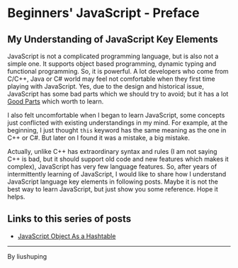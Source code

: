 # Beginners' JavaScript - Preface

## My Understanding of JavaScript Key Elements
JavaScript is not a complicated programming language, but is also not a simple one. It supports object based programming, dynamic typing and functional programming. So, it is powerful. A lot developers who come from C/C++, Java or C# world may feel not comfortable when they first time playing with JavaScript. Yes, due to the design and historical issue, JavaScript has some bad parts which we should try to avoid; but it has a lot [Good Parts](http://shop.oreilly.com/product/9780596517748.do) which worth to learn. 
 
I also felt uncomfortable when I began to learn JavaScript, some concepts just conflicted with existing understandings in my mind. For example, at the beginning, I just thought `this` keyword has the same meaning as the one in C++ or C#. But later on I found it was a mistake, a big mistake. 
 
Actually, unlike C++ has extraordinary syntax and rules (I am not saying C++ is bad, but it should support old code and new features which makes it complex), JavaScript has very few language features. So, after years of intermittently learning of JavaScript, I would like to share how I understand JavaScript language key elements in following posts. Maybe it is not the best way to learn JavaScript, but just show you some reference. Hope it helps. 

## Links to this series of posts
* [JavaScript Object As a Hashtable](http://blog.liushuping.com/3)

---
By liushuping
